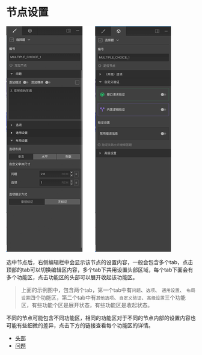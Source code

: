 # 节点设置
<img src='./images/concept.png' height='600'>

选中节点后，右侧编辑栏中会显示该节点的设置内容，一般会包含多个tab，点击顶部的tab可以切换编辑区内容，多个tab下共用设置头部区域，每个tab下面会有多个功能区，点击功能区的头部可以展开收起该功能区。

> 上面的示例图中，包含两个tab，第一个tab中有`问题`、`选项`、 `通用设置`、 `布局设置`四个功能区，第二个tab中有`其他选项`、`自定义验证`、`高级设置`三个功能区，有些功能个区是展开状态，有些功能区是收起状态。

不同的节点可能包含不同功能区，相同的功能区对于不同的节点内部的设置内容也可能有些细微的差异，点击下方的链接查看每个功能区的详情。

+ [头部](./header.md)
+ [问题](./question.md)
